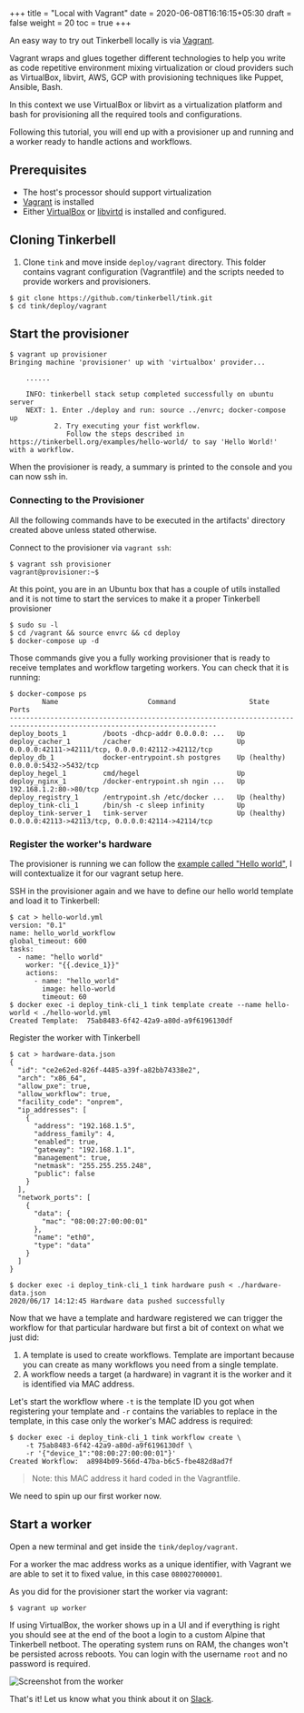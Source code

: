 +++
title = "Local with Vagrant"
date = 2020-06-08T16:16:15+05:30
draft = false
weight = 20
toc = true
+++

An easy way to try out Tinkerbell locally is via [Vagrant](https://www.vagrantup.com).

Vagrant wraps and glues together different technologies to help you write as
code repetitive environment mixing virtualization or cloud providers such as
VirtualBox, libvirt, AWS, GCP with provisioning techniques like Puppet, Ansible,
Bash.

In this context we use VirtualBox or libvirt as a virtualization platform and
bash for provisioning all the required tools and configurations.

Following this tutorial, you will end up with a provisioner up and running and a
worker ready to handle actions and workflows.

## Prerequisites

- The host's processor should support virtualization
- [Vagrant](https://www.vagrantup.com/downloads) is installed
- Either [VirtualBox](https://www.virtualbox.org/) or [libvirtd](https://libvirt.org/) is installed and configured.

## Cloning Tinkerbell

1. Clone `tink` and move inside `deploy/vagrant` directory. This folder contains
   vagrant configuration (Vagrantfile) and the scripts needed to provide workers
   and provisioners.

```
$ git clone https://github.com/tinkerbell/tink.git
$ cd tink/deploy/vagrant
```

## Start the provisioner

```
$ vagrant up provisioner
Bringing machine 'provisioner' up with 'virtualbox' provider...

    ......

    INFO: tinkerbell stack setup completed successfully on ubuntu server
    NEXT: 1. Enter ./deploy and run: source ../envrc; docker-compose up
           2. Try executing your fist workflow.
              Follow the steps described in https://tinkerbell.org/examples/hello-world/ to say 'Hello World!' with a workflow.
```

When the provisioner is ready, a summary is printed to the console and you can now ssh in.

### Connecting to the Provisioner

All the following commands have to be executed in the artifacts' directory created above unless stated otherwise.

Connect to the provisioner via `vagrant ssh`:

```
$ vagrant ssh provisioner
vagrant@provisioner:~$
```

At this point, you are in an Ubuntu box that has a couple of utils installed and
it is not time to start the services to make it a proper Tinkerbell provisioner

```
$ sudo su -l
$ cd /vagrant && source envrc && cd deploy
$ docker-compose up -d
```

Those commands give you a fully working provisioner that is ready to receive
templates and workflow targeting workers. You can check that it is running:

```
$ docker-compose ps
        Name                      Command                  State                             Ports
-------------------------------------------------------------------------------------------------------------------------
deploy_boots_1         /boots -dhcp-addr 0.0.0.0: ...   Up
deploy_cacher_1        /cacher                          Up             0.0.0.0:42111->42111/tcp, 0.0.0.0:42112->42112/tcp
deploy_db_1            docker-entrypoint.sh postgres    Up (healthy)   0.0.0.0:5432->5432/tcp
deploy_hegel_1         cmd/hegel                        Up
deploy_nginx_1         /docker-entrypoint.sh ngin ...   Up             192.168.1.2:80->80/tcp
deploy_registry_1      /entrypoint.sh /etc/docker ...   Up (healthy)
deploy_tink-cli_1      /bin/sh -c sleep infinity        Up
deploy_tink-server_1   tink-server                      Up (healthy)   0.0.0.0:42113->42113/tcp, 0.0.0.0:42114->42114/tcp
```

### Register the worker's hardware

The provisioner is running we can follow the [example called "Hello
world"](/examples/hello-world), I will contextualize it for our vagrant setup
here.

SSH in the provisioner again and we have to define our hello world template and load it to Tinkerbell:

```
$ cat > hello-world.yml
version: "0.1"
name: hello_world_workflow
global_timeout: 600
tasks:
  - name: "hello world"
    worker: "{{.device_1}}"
    actions:
      - name: "hello_world"
        image: hello-world
        timeout: 60
$ docker exec -i deploy_tink-cli_1 tink template create --name hello-world < ./hello-world.yml
Created Template:  75ab8483-6f42-42a9-a80d-a9f6196130df
```

Register the worker with Tinkerbell

```
$ cat > hardware-data.json
{
  "id": "ce2e62ed-826f-4485-a39f-a82bb74338e2",
  "arch": "x86_64",
  "allow_pxe": true,
  "allow_workflow": true,
  "facility_code": "onprem",
  "ip_addresses": [
    {
      "address": "192.168.1.5",
      "address_family": 4,
      "enabled": true,
      "gateway": "192.168.1.1",
      "management": true,
      "netmask": "255.255.255.248",
      "public": false
    }
  ],
  "network_ports": [
    {
      "data": {
        "mac": "08:00:27:00:00:01"
      },
      "name": "eth0",
      "type": "data"
    }
  ]
}

$ docker exec -i deploy_tink-cli_1 tink hardware push < ./hardware-data.json
2020/06/17 14:12:45 Hardware data pushed successfully
```

Now that we have a template and hardware registered we can trigger the workflow for that particular hardware but first a bit of context on what we just did:

1. A template is used to create workflows. Template are important because you
   can create as many workflows you need from a single template.
2. A workflow needs a target (a hardware) in vagrant it is the worker and it is
   identified via MAC address.

Let's start the workflow where `-t` is the template ID you got when registering
your template and `-r` contains the variables to replace in the template, in
this case only the worker's MAC address is required:

```
$ docker exec -i deploy_tink-cli_1 tink workflow create \
    -t 75ab8483-6f42-42a9-a80d-a9f6196130df \
    -r '{"device_1":"08:00:27:00:00:01"}'
Created Workflow:  a8984b09-566d-47ba-b6c5-fbe482d8ad7f
```

> Note: this MAC address it hard coded in the Vagrantfile.

We need to spin up our first worker now.

## Start a worker

Open a new terminal and get inside the `tink/deploy/vagrant`.

For a worker the mac address works as a unique identifier, with Vagrant we are
able to set it to fixed value, in this case `080027000001`.

As you did for the provisioner start the worker via vagrant:

```
$ vagrant up worker
```

If using VirtualBox, the worker shows up in a UI and if everything is right you
should see at the end of the boot a login to a custom Alpine that Tinkerbell
netboot. The operating system runs on RAM, the changes won't be persisted across
reboots. You can login with the username `root` and no password is required.

![Screenshot from the worker](/images/vagrant-setup-vbox-worker.png)

That's it! Let us know what you think about it on [Slack](/community-slack).
